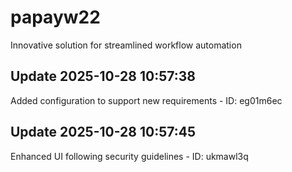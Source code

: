 # papayw22
Innovative solution for streamlined workflow automation

## Update 2025-10-28 10:57:38
Added configuration to support new requirements - ID: eg01m6ec


## Update 2025-10-28 10:57:45
Enhanced UI following security guidelines - ID: ukmawl3q


